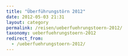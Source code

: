 ```yaml
---
title: "Überführungstörn 2012"
date: 2012-05-03 21:31
layout: category
permalink: /reisen/ueberfuehrungstoern-2012/
taxonomy: ueberfuehrungstoern-2012
redirect_from:
  - /ueberfuehrungstoern-2012/
---
```

